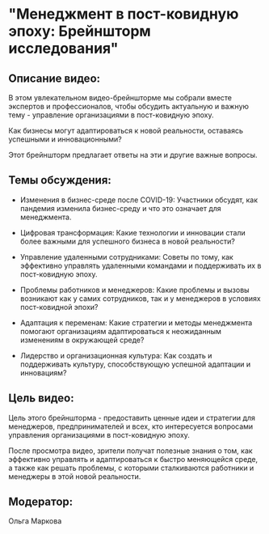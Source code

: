 # "Менеджмент в пост-ковидную эпоху: Брейншторм исследования"

## Описание видео:

В этом увлекательном видео-брейншторме мы собрали вместе экспертов и профессионалов, чтобы обсудить актуальную и важную тему - управление организациями в пост-ковидную эпоху. 

Как бизнесы могут адаптироваться к новой реальности, оставаясь успешными и инновационными? 

Этот брейншторм предлагает ответы на эти и другие важные вопросы.

## Темы обсуждения:

- Изменения в бизнес-среде после COVID-19: Участники обсудят, как пандемия изменила бизнес-среду и что это означает для менеджмента.
- Цифровая трансформация: Какие технологии и инновации стали более важными для успешного бизнеса в новой реальности?

- Управление удаленными сотрудниками: Советы по тому, как эффективно управлять удаленными командами и поддерживать их в пост-ковидную эпоху.

- Проблемы работников и менеджеров: Какие проблемы и вызовы возникают как у самих сотрудников, так и у менеджеров в условиях пост-ковидной эпохи?

- Адаптация к переменам: Какие стратегии и методы менеджмента помогают организациям адаптироваться к неожиданным изменениям в окружающей среде?

- Лидерство и организационная культура: Как создать и поддерживать культуру, способствующую успешной адаптации и инновациям?

## Цель видео:

Цель этого брейншторма - предоставить ценные идеи и стратегии для менеджеров, предпринимателей и всех, кто интересуется вопросами управления организациями в пост-ковидную эпоху. 

После просмотра видео, зрители получат полезные знания о том, как эффективно управлять и адаптироваться к быстро меняющейся среде, а также как решать проблемы, с которыми сталкиваются работники и менеджеры в этой новой реальности.

## Модератор:

Ольга Маркова
